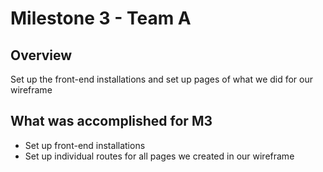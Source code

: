 # Milestone 3 - Team A

## Overview
Set up the front-end installations and set up pages of what we did for our wireframe

## What was accomplished for M3
- Set up front-end installations
- Set up individual routes for all pages we created in our wireframe

